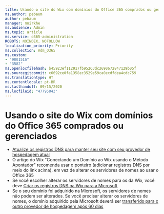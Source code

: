 ```yaml
---
title: Usando o site do Wix com domínios do Office 365 comprados ou gerenciados
ms.author: pebaum
author: pebaum
manager: mnirkhe
ms.audience: Admin
ms.topic: article
ms.service: o365-administration
ROBOTS: NOINDEX, NOFOLLOW
localization_priority: Priority
ms.collection: Adm_O365
ms.custom:
- "9001516"
- "3582"
ms.openlocfilehash: b45923ef112917fb95263dc2690672847129b05f
ms.sourcegitcommit: c6692ce0fa1358ec3529e59ca0ecdfdea4cdc759
ms.translationtype: HT
ms.contentlocale: pt-BR
ms.lasthandoff: 09/15/2020
ms.locfileid: "47795043"
---
```

# <a name="using-wix-website-with-office-365-purchased-or-managed-domains"></a>Usando o site do Wix com domínios do Office 365 comprados ou gerenciados

- [Atualize os registros DNS para manter seu site com seu provedor de hospedagem atual](https://docs.microsoft.com/microsoft-365/admin/dns/update-dns-records-to-retain-current-hosting-provider)
- O artigo do Wix "Conectando um Domínio ao Wix usando o Método Apontador" recomenda usar o ponteiro (adicionar registros DNS por meio do link acima), em vez de alterar os servidores de nomes ao usar o Office 365
- Se você escolher alterar os servidores de nomes para os da Wix, você deve  [Criar os registros DNS na Wix para a Microsoft](https://docs.microsoft.com/microsoft-365/admin/dns/create-dns-records-at-wix?view=o365-worldwide)
- Se o seu domínio foi adquirido na Microsoft, os servidores de nomes não podem ser alterados. Se você precisar alterar os servidores de nomes, o domínio adquirido pela Microsoft deverá ser  [transferido para o outro provedor de hospedagem após 60 dias](https://docs.microsoft.com/microsoft-365/admin/get-help-with-domains/transfer-a-domain-from-microsoft-to-another-host)